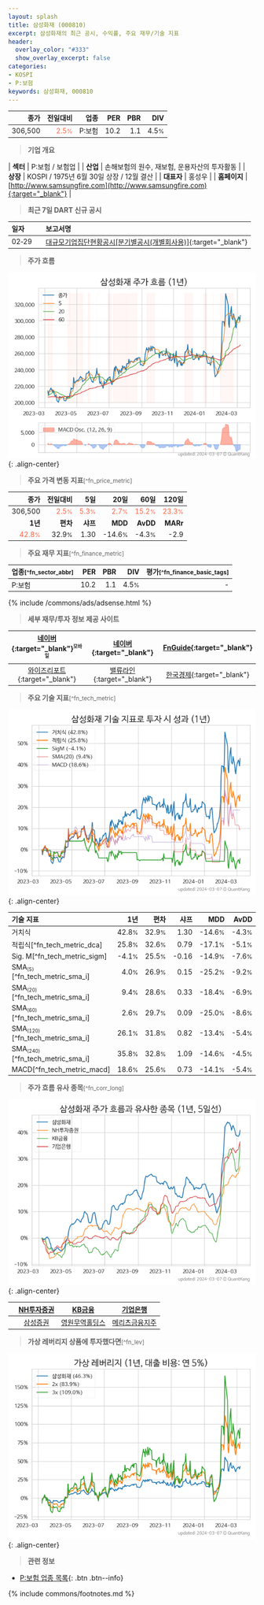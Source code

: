 ```yaml
---
layout: splash
title: 삼성화재 (000810)
excerpt: 삼성화재의 최근 공시, 수익률, 주요 재무/기술 지표
header:
  overlay_color: "#333"
  show_overlay_excerpt: false
categories:
- KOSPI
- P:보험
keywords: 삼성화재, 000810
---
```


| **종가** | **전일대비** | **업종** | **PER** | **PBR** | **DIV** |
| -------: | -----------: | -------: | ------: | ------: | ------: |
| 306,500 | <span style="color: tomato">2.5<small>%</small></span> | P:보험 | 10.2 | 1.1 | 4.5<small>%</small> |

<!-- more -->


> **기업 개요**<a id="company"></a>

| <span style="white-space:nowrap;">**섹터**</span> | P:보험 / 보험업 |
| <span style="white-space:nowrap;">**산업**</span> | 손해보험의 원수, 재보험, 운용자산의 투자활동 |
| <span style="white-space:nowrap;">**상장**</span> | KOSPI / 1975년 6월 30일 상장 / 12월 결산 |
| <span style="white-space:nowrap;">**대표자**</span> | 홍성우 |
| <span style="white-space:nowrap;">**홈페이지**</span> | [http://www.samsungfire.com](http://www.samsungfire.com){:target="_blank"} |


> **최근 7일 DART 신규 공시**<a id="dart"></a>

| **일자** |      | **보고서명** |
| :------- | :--- | :----------- |
| 02&#x2011;29 | | [대규모기업집단현황공시[분기별공시(개별회사용)]](https://dart.fss.or.kr/dsaf001/main.do?rcpNo=20240229001815){:target="_blank"} |


> **주가 흐름**<a id="price"></a>

![000810](/stock/images/000810.png){: .align-center}


> **주요 가격 변동 지표**<small>[^fn_price_metric]</small>

| **종가** | **전일대비** | **5일** | **20일** | **60일** | **120일** |
| -------: | -----------: | ------: | -------: | -------: | --------: |
| 306,500 | <span style="color: tomato">2.5<small>%</small></span> | <span style="color: tomato">5.3<small>%</small></span> | <span style="color: tomato">2.7<small>%</small></span> | <span style="color: tomato">15.2<small>%</small></span> | <span style="color: tomato">23.3<small>%</small></span> |
| **1년** | **편차** | **샤프** | **MDD** | **AvDD** | **MARr** |
| <span style="color: tomato">42.8<small>%</small></span> | 32.9<small>%</small> | 1.30 | -14.6<small>%</small> | -4.3<small>%</small> | -2.9 |


> **주요 재무 지표**<small>[^fn_finance_metric]</small>

| **업종**<small>[^fn_sector_abbr]</small> | **PER** | **PBR** | **DIV** | **평가**<small>[^fn_finance_basic_tags]</small> |
| :--------------------------------------- | ------: | ------: | ------: | ----------------------------------------------: |
| P:보험 | 10.2 | 1.1 | 4.5<small>%</small> | - |



{% include /commons/ads/adsense.html %}

> **세부 재무/투자 정보 제공 사이트**

| [네이버](https://m.stock.naver.com/domestic/stock/000810/finance/summary){:target="_blank"}<sup><small>모바일</small></sup> | [네이버](https://finance.naver.com/item/coinfo.naver?code=000810){:target="_blank"} | [FnGuide](https://comp.fnguide.com/SVO2/ASP/SVD_Invest.asp?gicode=A000810&MenuYn=Y){:target="_blank"} |
| :---: | :---: | :---: |
| [와이즈리포트](https://comp.wisereport.co.kr/company/c1040001.aspx?cmp_cd=000810){:target="_blank"} | [밸류라인](https://www.valueline.co.kr/finance/summary/000810){:target="_blank"} | [한국경제](https://markets.hankyung.com/stock/000810/financial-summary){:target="_blank"} |


> **주요 기술 지표**<small>[^fn_tech_metric]</small>


![000810](/stock/images/000810_tech.png){: .align-center}

| **기술 지표** | **1년** | **편차** | **샤프** | **MDD** | **AvDD** |
| :------------ | ------: | -----------: | -------: | ------: | -------: |
| 거치식 | 42.8<small>%</small> | 32.9<small>%</small> | 1.30 | -14.6<small>%</small> | -4.3<small>%</small> |
| 적립식[^fn_tech_metric_dca] | 25.8<small>%</small> | 32.6<small>%</small> | 0.79 | -17.1<small>%</small> | -5.1<small>%</small> |
| Sig. M[^fn_tech_metric_sigm] | -4.1<small>%</small> | 25.5<small>%</small> | -0.16 | -14.9<small>%</small> | -7.6<small>%</small> |
| SMA<small><sub>(5)</sub></small>[^fn_tech_metric_sma_i] | 4.0<small>%</small> | 26.9<small>%</small> | 0.15 | -25.2<small>%</small> | -9.2<small>%</small> |
| SMA<small><sub>(20)</sub></small>[^fn_tech_metric_sma_i] | 9.4<small>%</small> | 28.6<small>%</small> | 0.33 | -18.4<small>%</small> | -6.9<small>%</small> |
| SMA<small><sub>(60)</sub></small>[^fn_tech_metric_sma_i] | 2.6<small>%</small> | 29.7<small>%</small> | 0.09 | -25.0<small>%</small> | -8.6<small>%</small> |
| SMA<small><sub>(120)</sub></small>[^fn_tech_metric_sma_i] | 26.1<small>%</small> | 31.8<small>%</small> | 0.82 | -13.4<small>%</small> | -5.4<small>%</small> |
| SMA<small><sub>(240)</sub></small>[^fn_tech_metric_sma_i] | 35.8<small>%</small> | 32.8<small>%</small> | 1.09 | -14.6<small>%</small> | -4.5<small>%</small> |
| MACD[^fn_tech_metric_macd] | 18.6<small>%</small> | 25.6<small>%</small> | 0.73 | -14.1<small>%</small> | -5.4<small>%</small> |


> **주가 흐름 유사 종목**<a id="corr"></a><small>[^fn_corr_long]</small>

![000810](/stock/images/000810_corr.png){: .align-center}

|       | [NH투자증권](/005940/) | [KB금융](/105560/) | [기업은행](/024110/) |
| :---: | :------------------------------------: | :------------------------------------: | :------------------------------------: |
|       | [삼성증권](/016360/) | [영원무역홀딩스](/009970/) | [메리츠금융지주](/138040/) |


> **가상 레버리지 상품에 투자했다면**<a id="2x"></a><small>[^fn_lev]</small>

![000810](/stock/images/000810_2x.png){: .align-center}


> **관련 정보**

- [P:보험 업종 목록](/stats/sector/kospi_업종_보험_종목/){: .btn .btn--info}

{% include commons/footnotes.md %}
